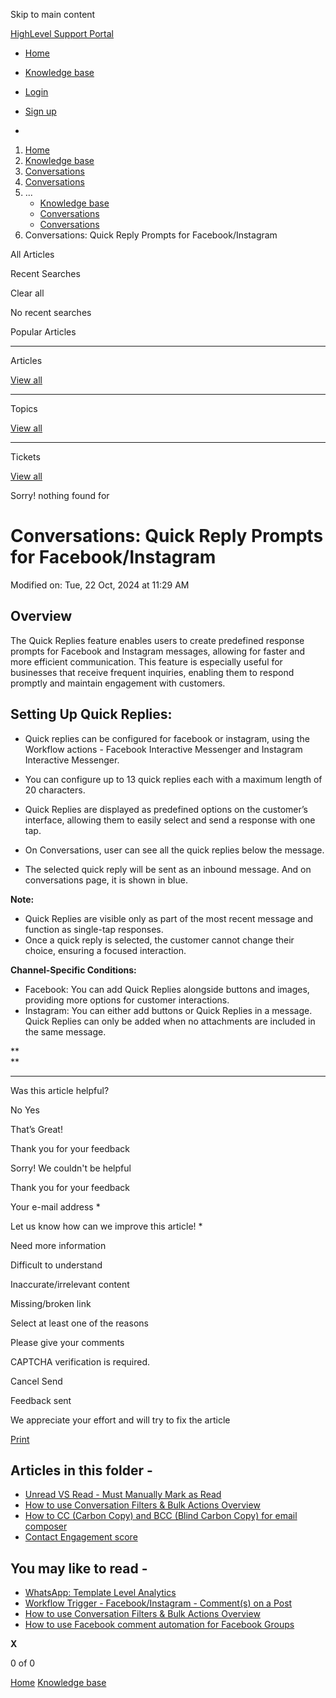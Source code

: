 Skip to main content

[ HighLevel Support Portal ](https://help.gohighlevel.com)

  * [ Home ](/support/home)
  * [ Knowledge base ](/support/solutions)

  * [Login](/support/login)
  * [Sign up](/support/signup)
  * 

  1. [Home](/support/home)
  2. [Knowledge base](/support/solutions)
  3. [Conversations](/support/solutions/48000449587)
  4. [Conversations](/support/solutions/folders/48000666160)
  5. ... 
     * [Knowledge base](/support/solutions)
     * [Conversations](/support/solutions/48000449587)
     * [Conversations](/support/solutions/folders/48000666160)
  6. Conversations: Quick Reply Prompts for Facebook/Instagram

All  Articles 

Recent Searches

Clear all

No recent searches

Popular Articles

* * *

Articles

[View all](/support/search/solutions)

* * *

Topics

[View all](/support/search/topics)

* * *

Tickets

[View all](/support/search/tickets)

Sorry! nothing found for   

# Conversations: Quick Reply Prompts for Facebook/Instagram

Modified on: Tue, 22 Oct, 2024 at 11:29 AM

## **Overview**

The Quick Replies feature enables users to create predefined response prompts for Facebook and Instagram messages, allowing for faster and more efficient communication. This feature is especially useful for businesses that receive frequent inquiries, enabling them to respond promptly and maintain engagement with customers.

## **Setting Up Quick Replies:**

  * Quick replies can be configured for facebook or instagram, using the Workflow actions - Facebook Interactive Messenger and Instagram Interactive Messenger. 
  * You can configure up to 13 quick replies each with a maximum length of 20 characters. 

  * Quick Replies are displayed as predefined options on the customer’s interface, allowing them to easily select and send a response with one tap.
  * On Conversations, user can see all the quick replies below the message. 
  * The selected quick reply will be sent as an inbound message. And on conversations page, it is shown in blue. 

****Note:****

  * Quick Replies are visible only as part of the most recent message and function as single-tap responses.
  * Once a quick reply is selected, the customer cannot change their choice, ensuring a focused interaction.

****Channel-Specific Conditions:****

  * Facebook: You can add Quick Replies alongside buttons and images, providing more options for customer interactions.
  * Instagram: You can either add buttons or Quick Replies in a message. Quick Replies can only be added when no attachments are included in the same message.

**  
**

****  

Was this article helpful?

No  Yes 

That’s Great!

Thank you for your feedback

Sorry! We couldn't be helpful

Thank you for your feedback

Your e-mail address *

Let us know how can we improve this article! *

Need more information 

Difficult to understand 

Inaccurate/irrelevant content 

Missing/broken link 

Select at least one of the reasons 

Please give your comments 

CAPTCHA verification is required. 

Cancel  Send 

Feedback sent

We appreciate your effort and will try to fix the article

[Print](javascript:print\(\))

## Articles in this folder -

  * [Unread VS Read - Must Manually Mark as Read](/support/solutions/articles/48000980858-unread-vs-read-must-manually-mark-as-read)
  * [How to use Conversation Filters & Bulk Actions Overview](/support/solutions/articles/48001222121-how-to-use-conversation-filters-bulk-actions-overview)
  * [How to CC (Carbon Copy) and BCC (Blind Carbon Copy) for email composer](/support/solutions/articles/155000000444-how-to-cc-carbon-copy-and-bcc-blind-carbon-copy-for-email-composer)
  * [Contact Engagement score](/support/solutions/articles/155000001251-contact-engagement-score)

## You may like to read -

  * [WhatsApp: Template Level Analytics](/support/solutions/articles/155000003714-whatsapp-template-level-analytics)
  * [Workflow Trigger - Facebook/Instagram - Comment(s) on a Post](/support/solutions/articles/155000003419-workflow-trigger-facebook-instagram-comment-s-on-a-post)
  * [How to use Conversation Filters & Bulk Actions Overview](/support/solutions/articles/48001222121-how-to-use-conversation-filters-bulk-actions-overview)
  * [How to use Facebook comment automation for Facebook Groups](/support/solutions/articles/155000002147-how-to-use-facebook-comment-automation-for-facebook-groups)

**X**

0 of 0 []()

[Home](/support/home) [Knowledge base](/support/solutions)
